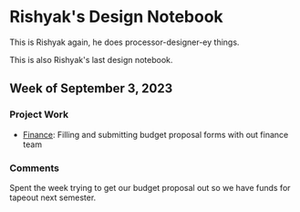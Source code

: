 # Rishyak's Design Notebook
This is Rishyak again, he does processor-designer-ey things.

This is also Rishyak's last design notebook.

## Week of September 3, 2023
### Project Work
- [Finance](#week-of-september-10-2023): Filling and submitting budget proposal forms with out finance team

### Comments
Spent the week trying to get our budget proposal out so we have funds for 
tapeout next semester. 
